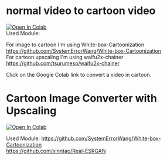 # normal video to cartoon video
[![Open In Colab](https://colab.research.google.com/assets/colab-badge.svg)](https://colab.research.google.com/github/bmox/normal-video-to-cartoon-video/blob/main/normal_video_to_cartoon_converter.ipynb) 
<br>
Used Module:

For image to  cartoon I'm using White-box-Cartoonization <br>
https://github.com/SystemErrorWang/White-box-Cartoonization <br>
For cartoon upscaling I'm using waifu2x-chainer    <br>
https://github.com/tsurumeso/waifu2x-chainer  <br>

Click on the Google Colab link to convert a video in cartoon.
# Cartoon Image Converter with Upscaling
[![Open In Colab](https://colab.research.google.com/assets/colab-badge.svg)](https://colab.research.google.com/github/bmox/normal-video-to-cartoon-video/blob/main/Cartoon_Image_Converter_Whitebox_cartoon_and_Real_ESRGAN.ipynb) 

Used Module:
https://github.com/SystemErrorWang/White-box-Cartoonization <br>
https://github.com/xinntao/Real-ESRGAN

